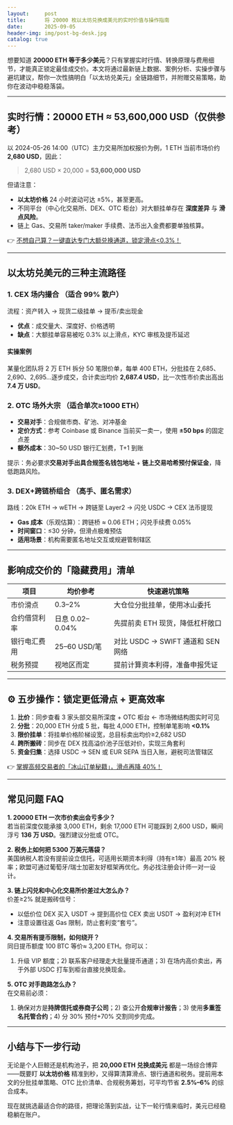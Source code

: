 ```yaml
---
layout:     post
title:      将 20000 枚以太坊兑换成美元的实时价值与操作指南
date:       2025-09-05
header-img: img/post-bg-desk.jpg
catalog: true
---
```


想要知道 **20000 ETH 等于多少美元**？只有掌握实时行情、转换原理与费用细节，才能真正锁定最佳成交价。本文将通过最新链上数据、案例分析、实操步骤与避坑建议，帮你一次性搞明白「以太坊兑美元」全链路细节，并附赠交易策略，助你在波动中稳稳落袋。

---

## 实时行情：20000 ETH ≈ 53,600,000 USD（仅供参考）

以 2024-05-26 14:00（UTC）主力交易所加权报价为例，1 ETH 当前市场价约 **2,680 USD**，因此：

> 2,680 USD × 20,000 = **53,600,000 USD**

但请注意：

- **以太坊价格** 24 小时波动可达 ±5%，甚至更高。
- 不同平台（中心化交易所、DEX、OTC 柜台）对大额挂单存在 **深度差异** 与 **滑点风险**。
- 链上 Gas、交易所 taker/maker 手续费、法币出入金费都要单独核算。

👉 [不想自己算？一键直达专门大额兑换通道，锁定滑点<0.3%！](https://okxdog.com/)

---

## 以太坊兑美元的三种主流路径

### 1. CEX 场内撮合 （适合 99% 散户）

流程：资产转入 → 现货二级挂单 → 提币/卖出现金

- **优点**：成交量大、深度好、价格透明
- **缺点**：大额挂单容易被吃 0.3% 以上滑点，KYC 审核及提币延迟

#### 实操案例  
某量化团队将 2 万 ETH 拆分 50 笔限价单，每单 400 ETH，分批挂在 2,685、2,690、2,695…逐步成交，合计卖出均价 **2,687.4 USD**，比一次性市价卖出高出 **7.4 万 USD**。

### 2. OTC 场外大宗 （适合单次≥1000 ETH）

- **交易对手**：合规做市商、矿池、对冲基金
- **定价方式**：参考 Coinbase 或 Binance 当前买一卖一，使用 **±50 bps** 的固定点差
- **额外成本**：30~50 USD 银行汇划费，T+1 到账

提示：务必要求**交易对手出具合规签名钱包地址** + **链上交易哈希预付保证金**，降低跑路风险。

### 3. DEX+跨链桥组合 （高手、匿名需求）

路线：20k ETH → wETH → 跨链至 Layer2 → 闪兑 USDC → CEX 法币提现

- **Gas 成本**（乐观估算）：跨链桥 ≈ 0.06 ETH；闪兑手续费 0.05%
- **时间窗口**：≤30 分钟，但滑点极难预估
- **适用场景**：机构需要匿名地址交互或规避管制辖区

---

## 影响成交价的「隐藏费用」清单

| 项目 | 均价参考 | 快速避坑策略 |
|---|---|---|
| 市价滑点 | 0.3–2% | 大仓位分批挂单，使用冰山委托 |
| 合约借贷利率 | 日息 0.02–0.04% | 先提前卖 ETH 现货，降低杠杆敞口 |
| 银行电汇费用 | 25–60 USD/笔 | 对比 USDC → SWIFT 通道和 SEN 网络 |
| 税务预提 | 视地区而定 | 提前计算资本利得，准备申报凭证 |

---

## ⚙️ 五步操作：锁定更低滑点 + 更高效率

1. **比价**：同步查看 3 家头部交易所深度 + OTC 柜台 <- 市场微结构图实时可见  
2. **分批**：20,000 ETH 分成 5 批，每批 4,000 ETH，控制单笔影响 **<0.1%**  
3. **限价挂单**：将挂单价格阶梯设宽，总目标卖出均价≥2,682 USD  
4. **跨所搬砖**：同步在 DEX 找高溢价池子压低对价，实现三角套利  
5. **资金归集**：选择 USDC → SEN 或 EUR SEPA 当日入账，避税司法管辖区

👉 [掌握高频交易者的「冰山订单秘籍」，滑点再降 40%！](https://okxdog.com/)

---

## 常见问题 FAQ

**1. 20000 ETH 一次市价卖出会亏多少？**  
若当前深度仅能承接 3,000 ETH，剩余 17,000 ETH 可能踩到 2,600 USD，瞬间浮亏 **136 万 USD**。强烈建议分批或 OTC。

**2. 税务上如何把 5300 万美元落袋？**  
美国纳税人若没有提前设立信托，可适用长期资本利得（持有≥1年）最高 20% 税率；欧盟可通过葡萄牙/瑞士加密友好框架再优化。务必找注册会计师一对一设计。

**3. 链上闪兑和中心化交易所价差过大怎么办？**  
价差≥2% 就是搬砖信号：  
- 以低价位 DEX 买入 USDT → 提到高价位 CEX 卖出 USDT → 盈利对冲 ETH  
- 注意设置往返 Gas 限制，防止套利变“套亏”。

**4. 交易所有提币限制，如何绕开？**  
同日提币额度 100 BTC 等价≈ 3,200 ETH。你可以：  
1) 升级 VIP 额度；2) 联系客户经理走大批量提币通道；3) 在场内高价卖出，再于外部 USDC 打车到柜台直接兑换现金。

**5. OTC 对手跑路怎么办？**  
在交易前必须：  
1) 确保对方是**持牌信托或券商子公司**；2) 查公开**合规审计报告**；3) 使用**多重签名托管合约**；4) 分 30% 预付+70% 交割同步完成。

---

## 小结与下一步行动

无论是个人巨鲸还是机构池子，把 **20,000 ETH 兑换成美元** 都是一场综合博弈——既要盯 **以太坊价格** 精准到秒，又得算清算滑点、银行通道和税务。提前用本文的分批挂单策略、OTC 比价清单、合规税务筹划，可平均节省 **2.5%–6%** 的综合成本。

现在就挑选最适合你的路径，把理论落到实战，让下一轮行情来临时，美元已经稳稳躺在账户。